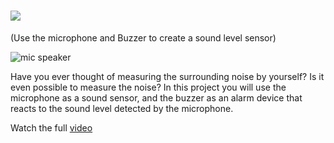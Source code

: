 # ![](https://place-hold.it/333x39/FFFFFF/532F4E/E326FA&text=MICROPHONE_SPEAKER&bold&fontsize=23)

(Use the microphone and Buzzer to create a sound level sensor)

![mic speaker](https://user-images.githubusercontent.com/37689522/53421795-8fd2f180-39de-11e9-9a41-38020bf4bb90.gif)

Have you ever thought of measuring the surrounding noise by yourself? Is it even possible to measure the noise?
In this project you will use the microphone as a sound sensor, and the buzzer as an alarm device that reacts to the sound level detected by the microphone. 

Watch the full [video](https://www.youtube.com/watch?v=bSRxBlki2G8)
